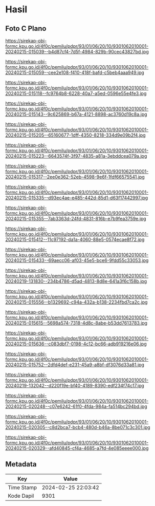 # Hasil

## Foto C Plano

https://sirekap-obj-formc.kpu.go.id/4f0c/pemilu/pdpr/93/01/06/20/10/9301062010001-20240215-015039--b4d87cf4-7d5f-4984-829b-90cec43827bd.jpg

https://sirekap-obj-formc.kpu.go.id/4f0c/pemilu/pdpr/93/01/06/20/10/9301062010001-20240215-015059--cee2e108-f410-418f-bafd-c5beb4aaa949.jpg

https://sirekap-obj-formc.kpu.go.id/4f0c/pemilu/pdpr/93/01/06/20/10/9301062010001-20240215-015118--fc9764b8-6228-40a7-a5ed-0596e55e4fe3.jpg

https://sirekap-obj-formc.kpu.go.id/4f0c/pemilu/pdpr/93/01/06/20/10/9301062010001-20240215-015143--9c625869-b67a-4121-8898-ac3760d19c8a.jpg

https://sirekap-obj-formc.kpu.go.id/4f0c/pemilu/pdpr/93/01/06/20/10/9301062010001-20240215-015205--65160677-1dff-4350-8218-334d9e09b2f4.jpg

https://sirekap-obj-formc.kpu.go.id/4f0c/pemilu/pdpr/93/01/06/20/10/9301062010001-20240215-015223--6643574f-3f97-4835-a81a-3ebddcea079a.jpg

https://sirekap-obj-formc.kpu.go.id/4f0c/pemilu/pdpr/93/01/06/20/10/9301062010001-20240215-015317--2ee0e362-52eb-4598-9e6f-1fdf66575541.jpg

https://sirekap-obj-formc.kpu.go.id/4f0c/pemilu/pdpr/93/01/06/20/10/9301062010001-20240215-015335--d93ec4ae-e485-442d-85d1-d63f17442997.jpg

https://sirekap-obj-formc.kpu.go.id/4f0c/pemilu/pdpr/93/01/06/20/10/9301062010001-20240215-015355--7ab3363d-24fd-4831-816b-e7b9fea3759e.jpg

https://sirekap-obj-formc.kpu.go.id/4f0c/pemilu/pdpr/93/01/06/20/10/9301062010001-20240215-015412--11c97192-da1a-4060-88e5-0574ecae8f72.jpg

https://sirekap-obj-formc.kpu.go.id/4f0c/pemilu/pdpr/93/01/06/20/10/9301062010001-20240215-015433--69aecc06-af03-45e5-bce6-9fdd55c33053.jpg

https://sirekap-obj-formc.kpu.go.id/4f0c/pemilu/pdpr/93/01/06/20/10/9301062010001-20240219-131830--234b4786-d5ad-4813-8d8e-641a3f6c158b.jpg

https://sirekap-obj-formc.kpu.go.id/4f0c/pemilu/pdpr/93/01/06/20/10/9301062010001-20240215-015556--b1329692-c94a-432a-b138-2234fbd7ca2c.jpg

https://sirekap-obj-formc.kpu.go.id/4f0c/pemilu/pdpr/93/01/06/20/10/9301062010001-20240215-015615--5698a574-7318-4d8c-8abe-b53dd7613783.jpg

https://sirekap-obj-formc.kpu.go.id/4f0c/pemilu/pdpr/93/01/06/20/10/9301062010001-20240215-015636--c083dbf7-0198-4c12-bc66-adb919216e06.jpg

https://sirekap-obj-formc.kpu.go.id/4f0c/pemilu/pdpr/93/01/06/20/10/9301062010001-20240215-015752--2dfd4def-e231-45a9-a8bf-df3076d33a81.jpg

https://sirekap-obj-formc.kpu.go.id/4f0c/pemilu/pdpr/93/01/06/20/10/9301062010001-20240219-132042--d220f19e-bf40-4189-8390-edf234f74c17.jpg

https://sirekap-obj-formc.kpu.go.id/4f0c/pemilu/pdpr/93/01/06/20/10/9301062010001-20240215-020248--c07e6242-61f0-4fda-984a-fa514bc294bd.jpg

https://sirekap-obj-formc.kpu.go.id/4f0c/pemilu/pdpr/93/01/06/20/10/9301062010001-20240215-020305--c8d2bca7-bcb4-480d-b46a-8be071c3c301.jpg

https://sirekap-obj-formc.kpu.go.id/4f0c/pemilu/pdpr/93/01/06/20/10/9301062010001-20240215-020329--afd40845-cf4a-4685-a7fd-4e085eeee000.jpg


## Metadata

| Key        | Value               |
| ---------- | ------------------- |
| Time Stamp | 2024-02-25 22:03:42 |
| Kode Dapil | 9301                |



